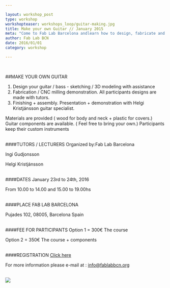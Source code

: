 ```yaml
---

layout: workshop_post
type: workshop
workshopteaser: workshops_loop/guitar-making.jpg
title: Make your own Guitar // January 2015
meta: "Come to Fab Lab Barcelona andlearn how to design, fabricate and personalize your own guitar."
author: Fab Lab BCN
date: 2016/01/01
category: workshop

---
```


<br>

##MAKE YOUR OWN GUITAR
1. Design your guitar / bass - sketching / 3D modeling with assistance
2. Fabrication / CNC milling demonstration. All participants designs are made with tutors.
3. Finishing + assembly. Presentation + demonstration with Helgi Kristjánsson guitar specialist.


Materials are provided ( wood for body and neck + plastic for covers.)
Guitar components are available. ( Feel free to bring your own.)
Participants keep their custom instruments


<br>
####TUTORS / LECTURERS
Organized by:Fab Lab Barcelona

Ingi Gudjonsson

Helgi Kristjánsson



<br>
####DATES
January 23rd to 24th, 2016

From 10.00 to 14.00 and 15.00 to 19.00hs

<br>
####PLACE
FAB LAB BARCELONA

Pujades 102, 
08005, Barcelona 
Spain

<br>
####FEE FOR PARTICIPANTS
Option 1 = 300€
The course



Option 2 = 350€
The course + components


<br>
####REGISTRATION 
<a target="_blank" href="http://fablab.fikket.com/event/taller-de-guitar-making"><u>Click here</u></a> 

For more information please e-mail at :
info@fablabbcn.org



<br>

<img src="{{site.baseurl}}{{ site.url }}/img/workshops/workshops_loop/guitar-making.jpg">


